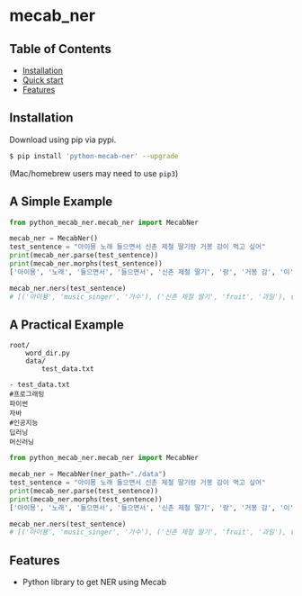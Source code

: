 # mecab_ner

## Table of Contents
  * [Installation](#installation)
  * [Quick start](#quick-start)
  * [Features](#features)
  
## Installation

Download using pip via pypi.

```bash
$ pip install 'python-mecab-ner' --upgrade
```
(Mac/homebrew users may need to use ``pip3``)


## A Simple Example


```python
from python_mecab_ner.mecab_ner import MecabNer

mecab_ner = MecabNer()
test_sentence = "아이묭 노래 들으면서 신촌 제철 딸기랑 거봉 감이 먹고 싶어"
print(mecab_ner.parse(test_sentence))
print(mecab_ner.morphs(test_sentence))
['아이묭', '노래', '들으면서', '들으면서', '신촌 제철 딸기', '랑', '거봉 감', '이', '먹', '고', '싶', '어']

mecab_ner.ners(test_sentence)
# [('아이묭', 'music_singer', '가수'), ('신촌 제철 딸기', 'fruit', '과일'), ('거봉 감', 'fruit', '과일')]
```


## A Practical Example

```angular2html
root/
    word_dir.py
    data/
        test_data.txt
```
```
- test_data.txt
#프로그래밍
파이썬
자바
#인공지능
딥러닝
머신러닝
```


```python
from python_mecab_ner.mecab_ner import MecabNer

mecab_ner = MecabNer(ner_path="./data")
test_sentence = "아이묭 노래 들으면서 신촌 제철 딸기랑 거봉 감이 먹고 싶어"
print(mecab_ner.parse(test_sentence))
print(mecab_ner.morphs(test_sentence))
['아이묭', '노래', '들으면서', '들으면서', '신촌 제철 딸기', '랑', '거봉 감', '이', '먹', '고', '싶', '어']

mecab_ner.ners(test_sentence)
# [('아이묭', 'music_singer', '가수'), ('신촌 제철 딸기', 'fruit', '과일'), ('거봉 감', 'fruit', '과일')]
```


## Features
  * Python library to get NER using Mecab